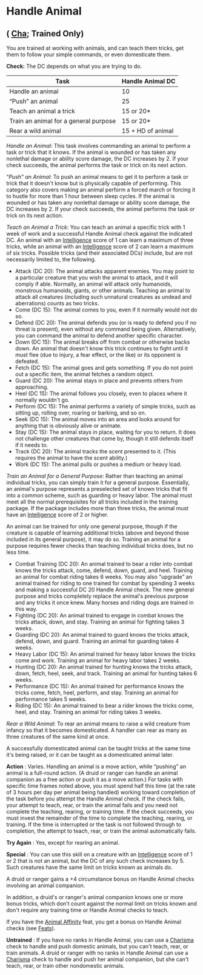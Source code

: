 # Handle Animal

## ( [Cha](../gettingStarted#_charisma-new); Trained Only)

You are trained at working with animals, and can teach them tricks, get them to follow your simple commands, or even domesticate them.

**Check:** The DC depends on what you are trying to do.

| Task | Handle Animal DC |
| --- | --- |
| Handle an animal | 10 |
| “Push” an animal | 25 |
| Teach an animal a trick | 15 or 20\* |
| Train an animal for a general purpose | 15 or 20\* |
| Rear a wild animal | 15 + HD of animal |

_Handle an Animal_: This task involves commanding an animal to perform a task or trick that it knows. If the animal is wounded or has taken any nonlethal damage or ability score damage, the DC increases by 2. If your check succeeds, the animal performs the task or trick on its next action.

“_Push” an Animal_: To push an animal means to get it to perform a task or trick that it doesn't know but is physically capable of performing. This category also covers making an animal perform a forced march or forcing it to hustle for more than 1 hour between sleep cycles. If the animal is wounded or has taken any nonlethal damage or ability score damage, the DC increases by 2. If your check succeeds, the animal performs the task or trick on its next action.

_Teach an Animal a Trick_: You can teach an animal a specific trick with 1 week of work and a successful Handle Animal check against the indicated DC. An animal with an [Intelligence](../gettingStarted#_intelligence) score of 1 can learn a maximum of three tricks, while an animal with an [Intelligence](../gettingStarted#_intelligence) score of 2 can learn a maximum of six tricks. Possible tricks (and their associated DCs) include, but are not necessarily limited to, the following.

- Attack (DC 20): The animal attacks apparent enemies. You may point to a particular creature that you wish the animal to attack, and it will comply if able. Normally, an animal will attack only humanoids, monstrous humanoids, giants, or other animals. Teaching an animal to attack all creatures (including such unnatural creatures as undead and aberrations) counts as two tricks.
- Come (DC 15): The animal comes to you, even if it normally would not do so.
- Defend (DC 20): The animal defends you (or is ready to defend you if no threat is present), even without any command being given. Alternatively, you can command the animal to defend another specific character.
- Down (DC 15): The animal breaks off from combat or otherwise backs down. An animal that doesn't know this trick continues to fight until it must flee (due to injury, a fear effect, or the like) or its opponent is defeated.
- Fetch (DC 15): The animal goes and gets something. If you do not point out a specific item, the animal fetches a random object.
- Guard (DC 20): The animal stays in place and prevents others from approaching.
- Heel (DC 15): The animal follows you closely, even to places where it normally wouldn't go.
- Perform (DC 15): The animal performs a variety of simple tricks, such as sitting up, rolling over, roaring or barking, and so on.
- Seek (DC 15): The animal moves into an area and looks around for anything that is obviously alive or animate.
- Stay (DC 15): The animal stays in place, waiting for you to return. It does not challenge other creatures that come by, though it still defends itself if it needs to.
- Track (DC 20): The animal tracks the scent presented to it. (This requires the animal to have the scent ability.)
- Work (DC 15): The animal pulls or pushes a medium or heavy load.

_Train an Animal for a General Purpose_: Rather than teaching an animal individual tricks, you can simply train it for a general purpose. Essentially, an animal's purpose represents a preselected set of known tricks that fit into a common scheme, such as guarding or heavy labor. The animal must meet all the normal prerequisites for all tricks included in the training package. If the package includes more than three tricks, the animal must have an [Intelligence](../gettingStarted#_intelligence) score of 2 or higher.

An animal can be trained for only one general purpose, though if the creature is capable of learning additional tricks (above and beyond those included in its general purpose), it may do so. Training an animal for a purpose requires fewer checks than teaching individual tricks does, but no less time.

- Combat Training (DC 20): An animal trained to bear a rider into combat knows the tricks attack, come, defend, down, guard, and heel. Training an animal for combat riding takes 6 weeks. You may also “upgrade” an animal trained for riding to one trained for combat by spending 3 weeks and making a successful DC 20 Handle Animal check. The new general purpose and tricks completely replace the animal's previous purpose and any tricks it once knew. Many horses and riding dogs are trained in this way.
- Fighting (DC 20): An animal trained to engage in combat knows the tricks attack, down, and stay. Training an animal for fighting takes 3 weeks.
- Guarding (DC 20): An animal trained to guard knows the tricks attack, defend, down, and guard. Training an animal for guarding takes 4 weeks.
- Heavy Labor (DC 15): An animal trained for heavy labor knows the tricks come and work. Training an animal for heavy labor takes 2 weeks.
- Hunting (DC 20): An animal trained for hunting knows the tricks attack, down, fetch, heel, seek, and track. Training an animal for hunting takes 6 weeks.
- Performance (DC 15): An animal trained for performance knows the tricks come, fetch, heel, perform, and stay. Training an animal for performance takes 5 weeks.
- Riding (DC 15): An animal trained to bear a rider knows the tricks come, heel, and stay. Training an animal for riding takes 3 weeks.

_Rear a Wild Animal_: To rear an animal means to raise a wild creature from infancy so that it becomes domesticated. A handler can rear as many as three creatures of the same kind at once.

A successfully domesticated animal can be taught tricks at the same time it's being raised, or it can be taught as a domesticated animal later.

**Action** : Varies. Handling an animal is a move action, while “pushing” an animal is a full-round action. (A druid or ranger can handle an animal companion as a free action or push it as a move action.) For tasks with specific time frames noted above, you must spend half this time (at the rate of 3 hours per day per animal being handled) working toward completion of the task before you attempt the Handle Animal check. If the check fails, your attempt to teach, rear, or train the animal fails and you need not complete the teaching, rearing, or training time. If the check succeeds, you must invest the remainder of the time to complete the teaching, rearing, or training. If the time is interrupted or the task is not followed through to completion, the attempt to teach, rear, or train the animal automatically fails.

**Try Again** : Yes, except for rearing an animal.

**Special** : You can use this skill on a creature with an [Intelligence](../gettingStarted#_intelligence) score of 1 or 2 that is not an animal, but the DC of any such check increases by 5. Such creatures have the same limit on tricks known as animals do.

A druid or ranger gains a +4 circumstance bonus on Handle Animal checks involving an animal companion.

In addition, a druid's or ranger's animal companion knows one or more bonus tricks, which don't count against the normal limit on tricks known and don't require any training time or Handle Animal checks to teach.

If you have the [Animal Affinity](../feats#_animal-affinity) feat, you get a bonus on Handle Animal checks (see [Feats](../feats)).

**Untrained** : If you have no ranks in Handle Animal, you can use a [Charisma](../gettingStarted#_charisma-new) check to handle and push domestic animals, but you can't teach, rear, or train animals. A druid or ranger with no ranks in Handle Animal can use a [Charisma](../gettingStarted#_charisma-new) check to handle and push her animal companion, but she can't teach, rear, or train other nondomestic animals.

